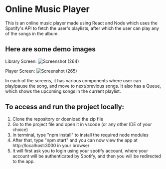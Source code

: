 # Online Music Player

This is an online music player made using React and Node which uses the Spotify's API to fetch the user's playlists, after which the user can play any of the songs in the album.

## Here are some demo images

Library Screen:
![Screenshot (264)](https://github.com/Manan-1008/Online-Music-Player/assets/93573791/792c243d-d9fb-47c1-b2a8-bb5202ca8c28)

Player Screen:
![Screenshot (265)](https://github.com/Manan-1008/Online-Music-Player/assets/93573791/18014fed-9e10-4ee3-9906-67dd96201689)

In each of the screens, it has various components where user can play/pause the song, and move to next/previous songs. It also has a Queue, which shows the upcoming songs in the current playlist.

## To access and run the project locally:
1. Clone the repository or doenload the zip file
2. Go to the project file and open it in vscode (or any other IDE of your choice)
3. In terminal, type "npm install" to install the required node modules
4. After that, type "npm start" and you can now view the app at  http://localhost:3000  in your browser
5. It will first ask you to login using your spotify account, where your account will be authenticated by Spotify, and then you will be redirected to the app. 
